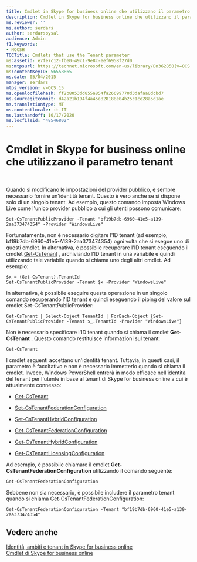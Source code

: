 ```yaml
---
title: Cmdlet in Skype for business online che utilizzano il parametro tenant
description: Cmdlet in Skype for business online che utilizzano il parametro tenant.
ms.reviewer: ''
ms.author: serdars
author: serdarsoysal
audience: Admin
f1.keywords:
- NOCSH
TOCTitle: Cmdlets that use the Tenant parameter
ms:assetid: e7fe7c12-fbe0-49c1-9e8c-eef6958f27d0
ms:mtpsurl: https://technet.microsoft.com/en-us/library/Dn362850(v=OCS.15)
ms:contentKeyID: 56558865
ms.date: 05/04/2015
manager: serdars
mtps_version: v=OCS.15
ms.openlocfilehash: ff2b8053dd855a854fa26699770d3dafaa0dcbd7
ms.sourcegitcommit: d42a21b194f4a45e828188e04b25c1ce28a5d1ae
ms.translationtype: MT
ms.contentlocale: it-IT
ms.lasthandoff: 10/17/2020
ms.locfileid: "48546802"
---
```

# <a name="cmdlets-in-skype-for-business-online-that-use-the-tenant-parameter"></a>Cmdlet in Skype for business online che utilizzano il parametro tenant

 


Quando si modificano le impostazioni del provider pubblico, è sempre necessario fornire un'identità tenant. Questo è vero anche se si dispone solo di un singolo tenant. Ad esempio, questo comando imposta Windows Live come l'unico provider pubblico a cui gli utenti possono comunicare:

    Set-CsTenantPublicProvider -Tenant "bf19b7db-6960-41e5-a139-2aa373474354" -Provider "WindowsLive"

Fortunatamente, non è necessario digitare l'ID tenant (ad esempio, bf19b7db-6960-41e5-A139-2aa373474354) ogni volta che si esegue uno di questi cmdlet. In alternativa, è possibile recuperare l'ID tenant eseguendo il cmdlet [Get-CsTenant](https://technet.microsoft.com/library/jj994044\(v=ocs.15\)) , archiviando l'ID tenant in una variabile e quindi utilizzando tale variabile quando si chiama uno degli altri cmdlet. Ad esempio:

    $x = (Get-CsTenant).TenantId
    Set-CsTenantPublicProvider -Tenant $x -Provider "WindowsLive"

In alternativa, è possibile eseguire questa operazione in un singolo comando recuperando l'ID tenant e quindi eseguendo il piping del valore sul cmdlet Set-CsTenantPublicProvider:

    Get-CsTenant | Select-Object TenantId | ForEach-Object {Set-CsTenantPublicProvider -Tenant $_.TenantId -Provider "WindowsLive"}

Non è necessario specificare l'ID tenant quando si chiama il cmdlet **Get-CsTenant** . Questo comando restituisce informazioni sul tenant:

    Get-CsTenant

I cmdlet seguenti accettano un'identità tenant. Tuttavia, in questi casi, il parametro è facoltativo e non è necessario immetterlo quando si chiama il cmdlet. Invece, Windows PowerShell entrerà in modo efficace nell'identità del tenant per l'utente in base al tenant di Skype for business online a cui è attualmente connesso:

  - [Get-CsTenant](https://technet.microsoft.com/library/jj994044\(v=ocs.15\))

  - [Set-CsTenantFederationConfiguration](https://technet.microsoft.com/library/jj994080\(v=ocs.15\))

  - [Set-CsTenantHybridConfiguration](https://technet.microsoft.com/library/jj994046\(v=ocs.15\))

  - [Get-CsTenantFederationConfiguration](https://technet.microsoft.com/library/jj994072\(v=ocs.15\))

  - [Get-CsTenantHybridConfiguration](https://technet.microsoft.com/library/jj994034\(v=ocs.15\))

  - [Get-CsTenantLicensingConfiguration](https://technet.microsoft.com/library/dn362770\(v=ocs.15\))

Ad esempio, è possibile chiamare il cmdlet **Get-CsTenantFederationConfiguration** utilizzando il comando seguente:

    Get-CsTenantFederationConfiguration

Sebbene non sia necessario, è possibile includere il parametro tenant quando si chiama Get-CsTenantFederationConfiguration:

    Get-CsTenantFederationConfiguration -Tenant "bf19b7db-6960-41e5-a139-2aa373474354"

## <a name="see-also"></a>Vedere anche


[Identità, ambiti e tenant in Skype for business online](identities-scopes-and-tenants-in-skype-for-business-online.md)  
[Cmdlet di Skype for business online](https://technet.microsoft.com/library/dn362817\(v=ocs.15\))


